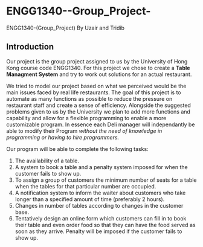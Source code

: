 # ENGG1340--Group_Project-
ENGG1340-(Group_Project) By Uzair and Tridib

## Introduction
Our project is the group project assigned to us by the University of Hong Kong course code ENGG1340.
For this project we chose to create a **Table Managment System** and try to work out solutions for an actual restaurant.

We tried to model our project based on what we perceived would be the main issues faced by real life restaurants.
The goal of this project is to automate as many functions as possible to reduce the pressure on restaurant staff and create a sense of efficiency.
Alongside the suggested problems given to us by the University we plan to add more functions and capability and allow for a flexible programming to enable a more customizable program. In essence each Deli manager will independantly be able to modify their Program *without the need of knowledge in programming or having to hire programmers.*

Our program will be able to complete the following tasks:

1. The availability of a table.
2. A system to book a table and a penalty system imposed for when the customer fails to show up.
3. To assign a group of customers the minimum number of seats for a table when the tables for that particular number are occupied.
4. A notification system to inform the waiter about customers who take longer than a specified amount of time (preferably 2 hours).
5. Changes in number of tables according to changes in the customer base.
6. Tentatively design an online form which customers can fill in to book their table and even order food so that they can have the food served as soon as they arrive. Penalty will be imposed if the customer fails to show up.
